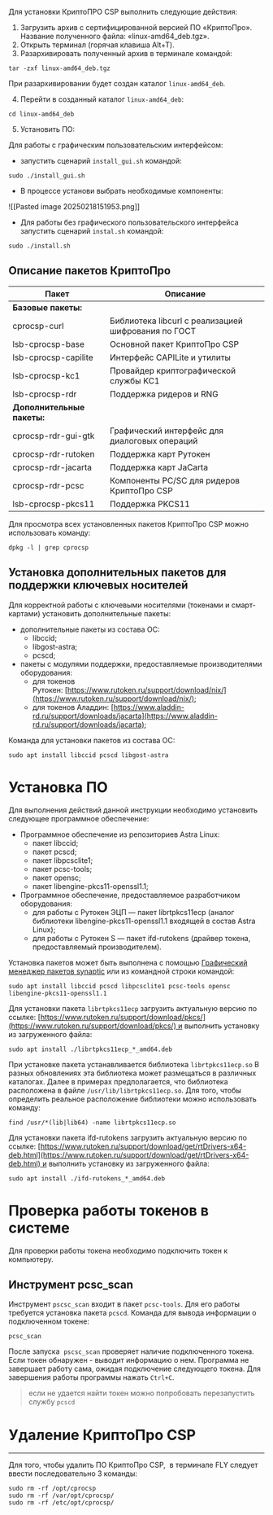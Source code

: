 
Для установки КриптоПРО CSP выполнить следующие действия:

1. Загрузить архив с сертифицированной версией ПО «КриптоПро». Название полученного файла: «linux-amd64_deb.tgz».
2. Открыть терминал (горячая клавиша Alt+T).
3. Разархивировать полученный архив в терминале командой:

```shell
tar -zxf linux-amd64_deb.tgz
```

При разархивировании будет создан каталог `linux-amd64_deb`.

4. Перейти в созданный каталог `linux-amd64_deb`: 

```shell
cd linux-amd64_deb
```

5. Установить ПО:

Для работы с графическим пользовательским интерфейсом:
- запустить сценарий `install_gui.sh` командой:

```shell
sudo ./install_gui.sh
```

- В процессе установи выбрать необходимые компоненты:

![[Pasted image 20250218151953.png]]

 - Для работы без графического пользовательского интерфейса запустить сценарий `instal.sh` командой:

```shell
sudo ./install.sh
```

## Описание пакетов КриптоПро

|Пакет|Описание|
|---|---|
|**Базовые пакеты:**|   |
|cprocsp-curl|Библиотека libcurl с реализацией шифрования по ГОСТ|
|lsb-cprocsp-base|Основной пакет КриптоПро CSP|
|lsb-cprocsp-capilite|Интерфейс CAPILite и утилиты|
|lsb-cprocsp-kc1|Провайдер криптографической службы KC1|
|lsb-cprocsp-rdr|Поддержка ридеров и RNG|
|**Дополнительные пакеты:**|   |
|cprocsp-rdr-gui-gtk|Графический интерфейс для диалоговых операций|
|cprocsp-rdr-rutoken|Поддержка карт Рутокен|
|cprocsp-rdr-jacarta|Поддержка карт JaCarta|
|cprocsp-rdr-pcsc|Компоненты PC/SC для ридеров КриптоПро CSP|
|lsb-cprocsp-pkcs11|Поддержка PKCS11|

Для просмотра всех установленных пакетов КриптоПро CSP можно использовать команду:  

```shell
dpkg -l | grep cprocsp
```

## Установка дополнительных пакетов для поддержки ключевых носителей

Для корректной работы с ключевыми носителями (токенами и смарт-картами) установить дополнительные пакеты:

- дополнительные пакеты из состава ОС:
    - libccid;
    - libgost-astra;
    - pcscd;
- пакеты с модулями поддержки, предоставляемые производителями оборудования:
    - для токенов Рутокен: [https://www.rutoken.ru/support/download/nix/](https://www.rutoken.ru/support/download/nix/);
    - для токенов Аладдин: [https://www.aladdin-rd.ru/support/downloads/jacarta](https://www.aladdin-rd.ru/support/downloads/jacarta);

Команда для установки пакетов из состава ОС:

```shell
sudo apt install libccid pcscd libgost-astra
```

# Установка ПО

Для выполнения действий данной инструкции необходимо установить следующее программное обеспечение:

- Программное обеспечение из репозиториев Astra Linux:
    - пакет libccid;
    - пакет pcscd;
    - пакет libpcsclite1;
    - пакет pcsc-tools;
    - пакет opensc;
    - пакет libengine-pkcs11-openssl1.1;
- Программное обеспечение, предоставляемое разработчиком оборудования:
    - для работы с Рутокен ЭЦП — пакет librtpkcs11ecp (аналог библиотеки libengine-pkcs11-openssl1.1 входящей в состав Astra Linux);
    - для работы с Рутокен S — пакет ifd-rutokens (драйвер токена, предоставляемый производителем).

Установка пакетов может быть выполнена с помощью [Графический менеджер пакетов synaptic](https://wiki.astralinux.ru/pages/viewpage.action?pageId=27362363) или из командной строки командой:

```shell
sudo apt install libccid pcscd libpcsclite1 pcsc-tools opensc libengine-pkcs11-openssl1.1
```

Для установки пакета `librtpkcs11ecp` загрузить актуальную версию по ссылке: [https://www.rutoken.ru/support/download/pkcs/](https://www.rutoken.ru/support/download/pkcs/) и выполнить установку из загруженного файла:

```shell
sudo apt install ./librtpkcs11ecp_*_amd64.deb
```

При установке пакета устанавливается библиотека `librtpkcs11ecp.so` В разных обновлениях эта библиотека может размещаться в различных каталогах. Далее в примерах предполагается, что библиотека расположена в файле `/usr/lib/librtpkcs11ecp.so`. Для того, чтобы определить реальное расположение библиотеки можно использовать команду:

```shell
find /usr/*(lib|lib64) -name librtpkcs11ecp.so
```

Для установки пакета ifd-rutokens загрузить актуальную версию по ссылке: [https://www.rutoken.ru/support/download/get/rtDrivers-x64-deb.html](https://www.rutoken.ru/support/download/get/rtDrivers-x64-deb.html) и выполнить установку из загруженного файла:

```shell
sudo apt install ./ifd-rutokens_*_amd64.deb
```

# Проверка работы токенов в системе

Для проверки работы токена необходимо подключить токен к компьютеру.

## Инструмент pcsc_scan

Инструмент `pscsc_scan` входит в пакет `pcsc-tools`. Для его работы требуется установка пакета `pcscd`. Команда для вывода информации о подключенном токене:

```shell
pcsc_scan
```

После запуска  `pscsc_scan` проверяет наличие подключенного токена. Если токен обнаружен - выводит информацию о нем. Программа не завершает работу сама, ожидая подключение следующего токена. Для завершения работы программы нажать `Ctrl+C`.

> если  не удается найти токен можно попробовать перезапустить службу `pcscd`


# Удаление КриптоПро CSP

---

Для того, чтобы удалить ПО КриптоПро CSP,  в терминале FLY следует ввести последовательно 3 команды:

```shell
sudo rm -rf /opt/cprocsp  
sudo rm -rf /var/opt/cprocsp/  
sudo rm -rf /etc/opt/cprocsp/
```

